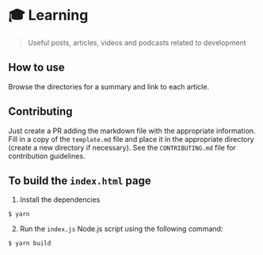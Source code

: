 # 🎓 Learning

> Useful posts, articles, videos and podcasts related to development

## How to use

Browse the directories for a summary and link to each article.

## Contributing

Just create a PR adding the markdown file with the appropriate information. Fill
in a copy of the `template.md` file and place it in the appropriate directory
(create a new directory if necessary). See the `CONTRIBUTING.md` file for
contribution guidelines.

## To build the `index.html` page

1. Install the dependencies

```
$ yarn
```

2. Run the `index.js` Node.js script using the following command:

```
$ yarn build
```
